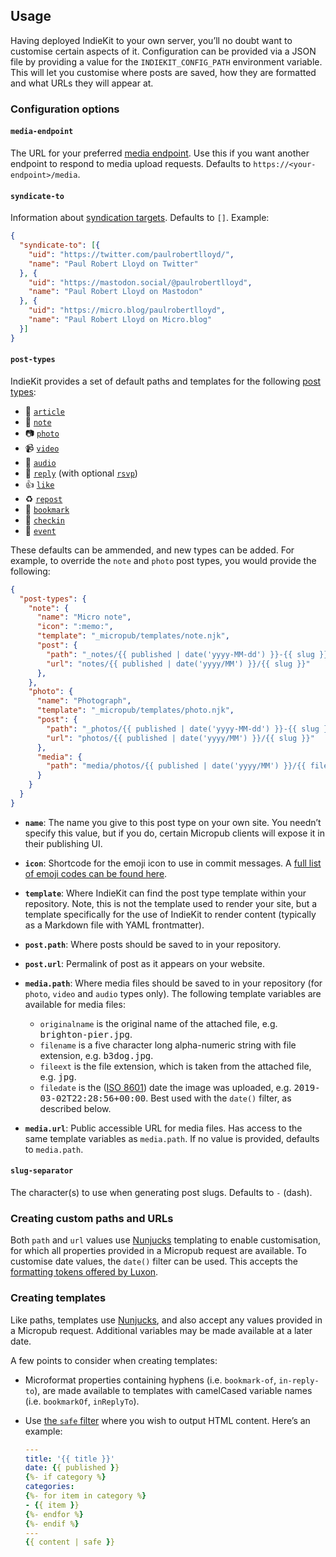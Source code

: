 ## Usage

Having deployed IndieKit to your own server, you’ll no doubt want to customise certain aspects of it. Configuration can be provided via a JSON file by providing a value for the `INDIEKIT_CONFIG_PATH` environment variable. This will let you customise where posts are saved, how they are formatted and what URLs they will appear at.

### Configuration options

#### `media-endpoint`

The URL for your preferred [media endpoint](https://www.w3.org/TR/micropub/#media-endpoint). Use this if you want another endpoint to respond to media upload requests. Defaults to `https://<your-endpoint>/media`.

#### `syndicate-to`

Information about [syndication targets](https://www.w3.org/TR/micropub/#h-syndication-targets). Defaults to `[]`. Example:

```json
{
  "syndicate-to": [{
    "uid": "https://twitter.com/paulrobertlloyd/",
    "name": "Paul Robert Lloyd on Twitter"
  }, {
    "uid": "https://mastodon.social/@paulrobertlloyd",
    "name": "Paul Robert Lloyd on Mastodon"
  }, {
    "uid": "https://micro.blog/paulrobertlloyd",
    "name": "Paul Robert Lloyd on Micro.blog"
  }]
}
```

#### `post-types`

IndieKit provides a set of default paths and templates for the following [post types](https://indieweb.org/posts#Types_of_Posts):

* 📄 [`article`](https://indieweb.org/article)
* 📔 [`note`](https://indieweb.org/note)
* 📷 [`photo`](https://indieweb.org/photo)
* 📹 [`video`](https://indieweb.org/video)
* 🎤 [`audio`](https://indieweb.org/audio)
* 💬 [`reply`](https://indieweb.org/reply) (with optional [`rsvp`](https://indieweb.org/rsvp))
* 👍 [`like`](https://indieweb.org/like)
* ♻️ [`repost`](https://indieweb.org/repost)
* 🔖 [`bookmark`](https://indieweb.org/bookmark)
* 🚩 [`checkin`](https://indieweb.org/checkin)
* 📅 [`event`](https://indieweb.org/event)

These defaults can be ammended, and new types can be added. For example, to override the `note` and `photo` post types, you would provide the following:

```json
{
  "post-types": {
    "note": {
      "name": "Micro note",
      "icon": ":memo:",
      "template": "_micropub/templates/note.njk",
      "post": {
        "path": "_notes/{​{ published | date('yyyy-MM-dd') }}-{​{ slug }}.md",
        "url": "notes/{​{ published | date('yyyy/MM') }}/{​{ slug }}"
      },
    },
    "photo": {
      "name": "Photograph",
      "template": "_micropub/templates/photo.njk",
      "post": {
        "path": "_photos/{​{ published | date('yyyy-MM-dd') }}-{​{ slug }}.md",
        "url": "photos/{​{ published | date('yyyy/MM') }}/{​{ slug }}"
      },
      "media": {
        "path": "media/photos/{​{ published | date('yyyy/MM') }}/{​{ filename }}",
      }
    }
  }
}

```

* **`name`**: The name you give to this post type on your own site. You needn’t specify this value, but if you do, certain Micropub clients will expose it in their publishing UI.

* **`icon`**: Shortcode for the emoji icon to use in commit messages. A [full list of emoji codes can be found here](https://www.webfx.com/tools/emoji-cheat-sheet/).

* **`template`**: Where IndieKit can find the post type template within your repository. Note, this is not the template used to render your site, but a template specifically for the use of IndieKit to render content (typically as a Markdown file with YAML frontmatter).

* **`post.path`**: Where posts should be saved to in your repository.

* **`post.url`**: Permalink of post as it appears on your website.

* **`media.path`**: Where media files should be saved to in your repository (for `photo`, `video` and `audio` types only). The following template variables are available for media files:

  * `originalname` is the original name of the attached file, e.g. <samp>brighton-pier.jpg</samp>.
  * `filename` is a five character long alpha-numeric string with file extension, e.g. <samp>b3dog.jpg</samp>.
  * `fileext` is the file extension, which is taken from the attached file, e.g. <samp>jpg</samp>.
  * `filedate` is the ([ISO 8601](https://en.wikipedia.org/wiki/ISO_8601)) date the image was uploaded, e.g. <samp>2019-03-02T22:28:56+00:00</samp>. Best used with the `date()` filter, as described below.

* **`media.url`**: Public accessible URL for media files. Has access to the same template variables as `media.path`. If no value is provided, defaults to `media.path`.

#### `slug-separator`

The character(s) to use when generating post slugs. Defaults to `-` (dash).

### Creating custom paths and URLs

Both `path` and `url` values use [Nunjucks](https://mozilla.github.io/nunjucks/) templating to enable customisation, for which all properties provided in a Micropub request are available. To customise date values, the `date()` filter can be used. This accepts the [formatting tokens offered by Luxon](https://moment.github.io/luxon/docs/manual/formatting.html#table-of-tokens).

### Creating templates

Like paths, templates use [Nunjucks](https://mozilla.github.io/nunjucks/), and also accept any values provided in a Micropub request. Additional variables may be made available at a later date.

A few points to consider when creating templates:

* Microformat properties containing hyphens (i.e. `bookmark-of`, `in-reply-to`), are made available to templates with camelCased variable names (i.e. `bookmarkOf`, `inReplyTo`).

* Use [the `safe` filter](https://mozilla.github.io/nunjucks/templating.html#safe) where you wish to output HTML content. Here’s an example:

  ```yaml
  ---
  title: '{​{ title }}'
  date: {​{ published }}
  {%- if category %}
  categories:
  {%- for item in category %}
  - {​{ item }}
  {%- endfor %}
  {%- endif %}
  ---
  {​{ content | safe }}
  ```
